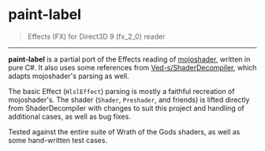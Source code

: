# paint-label

> Effects (FX) for Direct3D 9 (fx_2_0) reader

---

**paint-label** is a partial port of the Effects reading of [mojoshader](https://github.com/icculus/mojoshader), written in pure C#. It also uses some references from [Ved-s/ShaderDecompiler](https://github.com/Ved-s/ShaderDecompiler), which adapts mojoshader's parsing as well.

The basic Effect (`HlslEffect`) parsing is mostly a faithful recreation of mojoshader's. The shader (`Shader`, `Preshader`, and friends) is lifted directly from ShaderDecompiler with changes to suit this project and handling of additional cases, as well as bug fixes.

Tested against the entire suite of Wrath of the Gods shaders, as well as some hand-written test cases.
